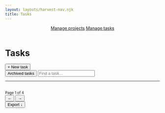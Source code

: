 ```yaml
---
layout: layouts/harvest-nav.njk
title: Tasks
---
```


<header id="top-nav">
  <nav>
    <a href="/harvest-nav/projects">Manage projects</a>
    <a href="#" class="is-active">Manage tasks</a>
  </nav>
</header>

<main class="narrow">
  <div class="flex justify-space-between">
    <div class="flex">
      <h1>Tasks</h1>
      <button class="button primary ml-8">+ New task</button>
    </div>
    <div class="flex">
      <button class="button">Archived tasks</button>
      <input class="input" type="text" placeholder="Find a task…">
    </div>
  </div>

  <hr class="mt-16 mb-16">

  <div class="flex justify-space-between">
    <div class="flex">
      &nbsp;
    </div>
    <div class="flex">
      <small class="mr-4">Page 1 of 4</small>
      <div class="button-group">
        <button class="button button-sm is-disabled">&larr;</button>
        <button class="button button-sm">&rarr;</button>
      </div>
      <button class="button button-sm">Export &darr;</button>
    </div>
  </div>
</main>
